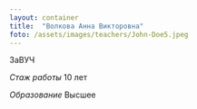 ```yaml
---
layout: container
title:  "Волкова Анна Викторовна"
foto: /assets/images/teachers/John-Doe5.jpeg
---
```


ЗаВУЧ

*Стаж работы* 10 лет

*Образование* Высшее